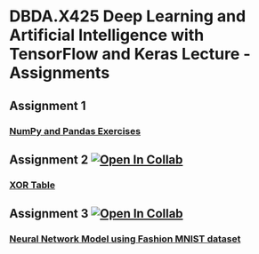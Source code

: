 # DBDA.X425 Deep Learning and Artificial Intelligence with TensorFlow and Keras Lecture - Assignments
## Assignment 1
  ### [NumPy  and Pandas Exercises](https://github.com/atalaydenknalbant/DBDA.X425_assignments/blob/main/assignment1.ipynb)
## Assignment 2  [![Open In Collab](https://colab.research.google.com/assets/colab-badge.svg)](https://colab.research.google.com/drive/1kWK5qegH8XatEPJ4_aSuINsewc-2LqWc?usp=sharing)
  ### [XOR Table](https://github.com/atalaydenknalbant/DBDA.X425_assignments/blob/main/assignment2.ipynb)
## Assignment 3  [![Open In Collab](https://colab.research.google.com/assets/colab-badge.svg)](https://colab.research.google.com/drive/1pnxw_M33et8BD2jIizF5vodEDsc0_EZX?usp=sharing)
  ### [Neural Network Model using Fashion MNIST dataset](https://github.com/atalaydenknalbant/DBDA.X425_Assignments/blob/main/assignment3.ipynb)


